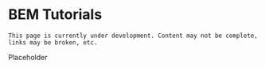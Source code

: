 # BEM Tutorials

```{warning}
This page is currently under development. Content may not be complete, links may be broken, etc.
```

Placeholder